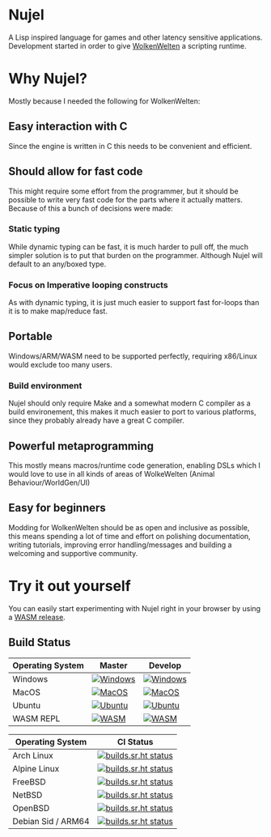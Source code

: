 # Nujel
A Lisp inspired language for games and other latency sensitive applications.
Development started in order to give [WolkenWelten](https://sr.ht/~melchizedek6809/WolkenWelten/) a scripting runtime.

# Why Nujel?
Mostly because I needed the following for WolkenWelten:

## Easy interaction with C
Since the engine is written in C this needs to be convenient and efficient.

## Should allow for fast code
This might require some effort from the programmer, but it should be possible
to write very fast code for the parts where it actually matters. Because of this
a bunch of decisions were made:
### Static typing
While dynamic typing can be fast, it is much harder to pull off, the much simpler
solution is to put that burden on the programmer. Although Nujel will default to
an any/boxed type.
### Focus on Imperative looping constructs
As with dynamic typing, it is just much easier to support fast for-loops than it is
to make map/reduce fast.

## Portable
Windows/ARM/WASM need to be supported perfectly, requiring x86/Linux would exclude
too many users.
### Build environment
Nujel should only require Make and a somewhat modern C compiler as a build
environement, this makes it much easier to port to various platforms, since they
probably already have a great C compiler.

## Powerful metaprogramming
This mostly means macros/runtime code generation, enabling DSLs which I would love
to use in all kinds of areas of WolkeWelten (Animal Behaviour/WorldGen/UI)

## Easy for beginners
Modding for WolkenWelten should be as open and inclusive as possible, this means spending a lot of
time and effort on polishing documentation, writing tutorials, improving error handling/messages and
building a welcoming and supportive community.

# Try it out yourself
You can easily start experimenting with Nujel right in your browser by using a [WASM release](https://wolkenwelten.net/nujel/).

## Build Status
| Operating System   | Master | Develop |
|--------------------|-----------|-----------|
| Windows            | [![Windows](https://github.com/Melchizedek6809/Nujel/actions/workflows/windows.yml/badge.svg?branch=master)](https://github.com/Melchizedek6809/Nujel/actions/workflows/windows.yml)|[![Windows](https://github.com/Melchizedek6809/Nujel/actions/workflows/windows.yml/badge.svg?branch=develop)](https://github.com/Melchizedek6809/Nujel/actions/workflows/windows.yml)|
| MacOS              | [![MacOS](https://github.com/Melchizedek6809/Nujel/actions/workflows/macos.yml/badge.svg?branch=master)](https://github.com/Melchizedek6809/Nujel/actions/workflows/macos.yml)|[![MacOS](https://github.com/Melchizedek6809/Nujel/actions/workflows/macos.yml/badge.svg?branch=develop)](https://github.com/Melchizedek6809/Nujel/actions/workflows/macos.yml)|
| Ubuntu             | [![Ubuntu](https://github.com/Melchizedek6809/Nujel/actions/workflows/ubuntu.yml/badge.svg?branch=master)](https://github.com/Melchizedek6809/Nujel/actions/workflows/ubuntu.yml)|[![Ubuntu](https://github.com/Melchizedek6809/Nujel/actions/workflows/ubuntu.yml/badge.svg?branch=develop)](https://github.com/Melchizedek6809/Nujel/actions/workflows/ubuntu.yml)|
| WASM REPL          | [![WASM](https://github.com/Melchizedek6809/Nujel/actions/workflows/wasm.yml/badge.svg?branch=master)](https://github.com/Melchizedek6809/Nujel/actions/workflows/wasm.yml)|[![WASM](https://github.com/Melchizedek6809/Nujel/actions/workflows/wasm.yml/badge.svg?branch=develop)](https://github.com/Melchizedek6809/Nujel/actions/workflows/wasm.yml)|

| Operating System   | CI Status |
|--------------------|-----------|
| Arch Linux         | [![builds.sr.ht status](https://builds.sr.ht/~melchizedek6809/Nujel/commits/arch.yml.svg)](https://builds.sr.ht/~melchizedek6809/Nujel/commits/arch.yml?)|
| Alpine Linux       | [![builds.sr.ht status](https://builds.sr.ht/~melchizedek6809/Nujel/commits/alpine.yml.svg)](https://builds.sr.ht/~melchizedek6809/Nujel/commits/alpine.yml?)|
| FreeBSD            | [![builds.sr.ht status](https://builds.sr.ht/~melchizedek6809/Nujel/commits/freebsd.yml.svg)](https://builds.sr.ht/~melchizedek6809/Nujel/commits/freebsd.yml?)|
| NetBSD             | [![builds.sr.ht status](https://builds.sr.ht/~melchizedek6809/Nujel/commits/netbsd.yml.svg)](https://builds.sr.ht/~melchizedek6809/Nujel/commits/netbsd.yml?)|
| OpenBSD            | [![builds.sr.ht status](https://builds.sr.ht/~melchizedek6809/Nujel/commits/openbsd.yml.svg)](https://builds.sr.ht/~melchizedek6809/Nujel/commits/openbsd.yml?)|
| Debian Sid / ARM64 | [![builds.sr.ht status](https://builds.sr.ht/~melchizedek6809/Nujel/commits/debian_arm.yml.svg)](https://builds.sr.ht/~melchizedek6809/Nujel/commits/debian_arm.yml?)|
